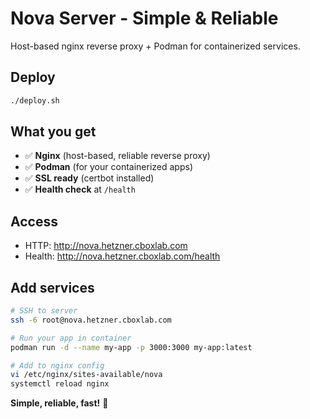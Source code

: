 # Nova Server - Simple & Reliable

Host-based nginx reverse proxy + Podman for containerized services.

## Deploy

```bash
./deploy.sh
```

## What you get

- ✅ **Nginx** (host-based, reliable reverse proxy)
- ✅ **Podman** (for your containerized apps)
- ✅ **SSL ready** (certbot installed)
- ✅ **Health check** at `/health`

## Access

- HTTP: http://nova.hetzner.cboxlab.com
- Health: http://nova.hetzner.cboxlab.com/health

## Add services

```bash
# SSH to server
ssh -6 root@nova.hetzner.cboxlab.com

# Run your app in container
podman run -d --name my-app -p 3000:3000 my-app:latest

# Add to nginx config
vi /etc/nginx/sites-available/nova
systemctl reload nginx
```

**Simple, reliable, fast!** 🚀